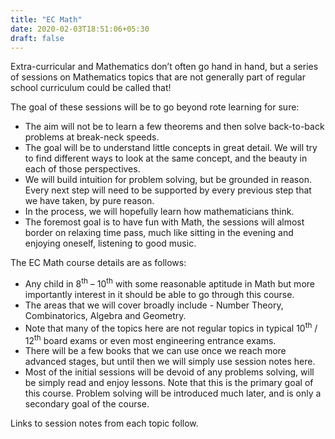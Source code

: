 ```yaml
---
title: "EC Math"
date: 2020-02-03T18:51:06+05:30
draft: false
---
```


Extra-curricular and Mathematics don’t often go hand in hand, but a series of sessions on Mathematics topics that are not generally part of regular school curriculum could be called that! 

The goal of these sessions will be to go beyond rote learning for sure:

- The aim will not be to learn a few theorems and then solve back-to-back problems at break-neck speeds.
- The goal will be to understand little concepts in great detail. We will try to find different ways to look at the same concept, and the beauty in each of those perspectives.
- We will build intuition for problem solving, but be grounded in reason. Every next step will need to be supported by every previous step that we have taken, by pure reason.
- In the process, we will hopefully learn how mathematicians think.
- The foremost goal is to have fun with Math, the sessions will almost border on relaxing time pass, much like sitting in the evening and enjoying oneself, listening to good music.

The EC Math course details are as follows:

- Any child in 8<sup>th</sup> – 10<sup>th</sup> with some reasonable aptitude in Math but more importantly interest in it should be able to go through this course.
- The areas that we will cover broadly include - Number Theory, Combinatorics, Algebra and Geometry. 
- Note that many of the topics here are not regular topics in typical 10<sup>th</sup> / 12<sup>th</sup> board exams or even most engineering entrance exams.
- There will be a few books that we can use once we reach more advanced stages, but until then we will simply use session notes here.
- Most of the initial sessions will be devoid of any problems solving, will be simply read and enjoy lessons. Note that this is the primary goal of this course. Problem solving will be introduced much later, and is only a secondary goal of the course.

Links to session notes from each topic follow.
